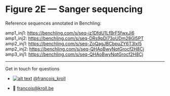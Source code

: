 # Figure 2E — Sanger sequencing

Reference sequences annotated in Benchling:

amp1_inj1: https://benchling.com/s/seq-iz1DfdU1LfBrF5fwxJi6 <br />
amp1_inj2: https://benchling.com/s/seq-DRs9pDl73oUDm28Gl5PT <br />
amp2_inj1: https://benchling.com/s/seq-ZoQagJBCbpuZY6T3IxI5 <br />
amp2_inj2: https://benchling.com/s/seq-QHAoBwyNqtGrocf2H8Cj <br />
amp3_inj1: https://benchling.com/s/seq-QHAoBwyNqtGrocf2H8Cj <br />

---

Get in touch for questions

  * [![alt text][1.2]][1] [@francois_kroll](https://twitter.com/francois_kroll)

  * :email: francois@kroll.be

<!-- icons with padding -->
[1.1]: http://i.imgur.com/tXSoThF.png (twitter icon with padding)

<!-- icons without padding -->
[1.2]: http://i.imgur.com/wWzX9uB.png (twitter icon without padding)

<!-- links to your social media accounts -->
[1]: https://twitter.com/francois_kroll

